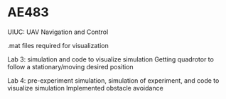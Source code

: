 # AE483
UIUC: UAV Navigation and Control

.mat files required for visualization

Lab 3: simulation and code to visualize simulation
  Getting quadrotor to follow a stationary/moving desired position

  
Lab 4: pre-experiment simulation, simulation of experiment, and code to visualize simulation 
  Implemented obstacle avoidance
  
